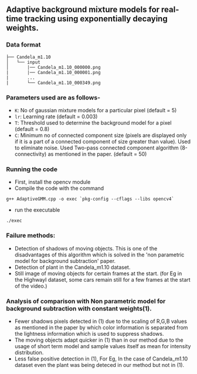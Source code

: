 ## Adaptive background mixture models for real-time tracking using exponentially decaying weights.

### Data format
```
├── Candela_m1.10
│   └── input
│       |── Candela_m1.10_000000.png
|       |── Candela_m1.10_000001.png
|       ...
|       └── Candela_m1.10_000349.png
```
### Parameters used are as follows-
  - `K`: No of gaussian mixture models for a particular pixel (default = 5)
  - `lr`: Learning rate (default = 0.003)
  - `T`: Threshold used to determine the background model for a pixel (default = 0.8)
  - `C`: Minimum no of connected component size (pixels are displayed only if it is a part of a connected component of size greater than value). Used to eliminate noise. Used Two-pass connected component algorithm (8-connectivity) as mentioned in the paper. (default = 50)

### Running the code 
- First, install the opencv module
- Compile the code with the command
```
g++ AdaptiveGMM.cpp -o exec `pkg-config --cflags --libs opencv4`
```
- run the executable
```
./exec
```

### Failure methods:
- Detection of shadows of moving objects. This is one of the disadvantages of this algorithm which is solved in the 'non parametric model for background subtraction' paper.
- Detection of plant in the Candela_m1.10 dataset.
- Still image of moving objects for certain frames at the start. (for Eg in the HighwayI dataset, some cars remain still for a few frames at the start of the video.)


### Analysis of comparison with Non parametric model for background subtraction with constant weights(1).
- Fewer shadows pixels detected in (1) due to the scaling of R,G,B values as mentioned in the paper by which color information is separated from the lightness information which is used to suppress shadows.
- The moving objects adapt quicker in (1) than in our method due to the usage of short term model and sample values itself as mean for intensity distribution.
- Less false positive detection in (1), For Eg, In the case of Candela_m1.10 dataset even the plant was being deteced in our method but not in (1).

